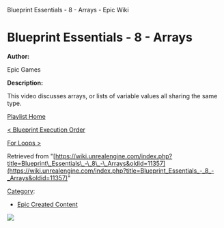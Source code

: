 Blueprint Essentials - 8 - Arrays - Epic Wiki                    

Blueprint Essentials - 8 - Arrays
=================================

**Author:**

Epic Games

**Description:**

This video discusses arrays, or lists of variable values all sharing the same type.

  

[Playlist Home](/Category:Epic_Video_Playlists "Category:Epic Video Playlists")

[< Blueprint Execution Order](/Blueprint_Essentials_-_7_-_Blueprint_Execution_Order "Blueprint Essentials - 7 - Blueprint Execution Order")

[For Loops >](/Blueprint_Essentials_-_9_-_For_Loops "Blueprint Essentials - 9 - For Loops")

Retrieved from "[https://wiki.unrealengine.com/index.php?title=Blueprint\_Essentials\_-\_8\_-\_Arrays&oldid=11357](https://wiki.unrealengine.com/index.php?title=Blueprint_Essentials_-_8_-_Arrays&oldid=11357)"

[Category](/Special:Categories "Special:Categories"):

*   [Epic Created Content](/Category:Epic_Created_Content "Category:Epic Created Content")

  ![](https://tracking.unrealengine.com/track.png)
